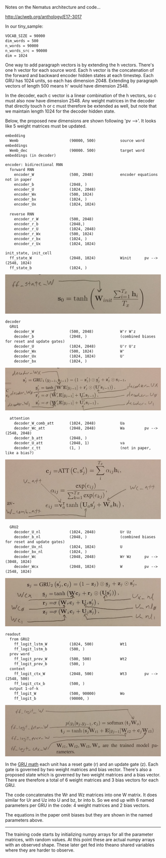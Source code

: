 Notes on the Nematus architecture and code...

http://aclweb.org/anthology/E17-3017

In our tiny_sample:

```
VOCAB_SIZE = 90000
dim_words = 500
n_words = 90000
n_words_src = 90000
dim = 1024
```

One way to add paragraph vectors is by extending the h vectors.
There's one h vector for each source word.  Each h vector is the
concatenation of the forward and backward encoder hidden states at
each timestep.  Each GRU has 1024 units, so each has dimension 2048.
Extending by paragraph vectors of length 500 means h' would have
dimension 2548.

In the decoder, each c vector is a linear combination of the h
vectors, so c must also now have dimension 2548.  Any weight matrices
in the decoder that directly touch h or c must therefore be extended
as well, but note that we maintain length 1024 for the decoder hidden
state.

Below, the proposed new dimensions are shown following 'pv -->'.  It
looks like 5 weight matrices must be updated.

```
embedding
  Wemb                       (90000, 500)           source word embeddings
  Wemb_dec                   (90000. 500)           target word embeddings (in decoder)
```

```
encoder: bidirectional RNN
  forward RNN
    encoder_W                (500, 2048)            encoder equations not in paper
    encoder_b                (2048, )
    encoder_U                (1024, 2048)
    encoder_Wx               (500, 1024)
    encoder_bx               (1024, )
    encoder_Ux               (1024, 1024)

  reverse RNN
    encoder_r_W              (500, 2048)
    encoder_r_b              (2048,)
    encoder_r_U              (1024, 2048)
    encoder_r_Wx             (500, 1024)
    encoder_r_bx             (1024, )
    encoder_r_Ux             (1024, 1024)
```

```
init_state, init_cell
  ff_state_W                 (2048, 1024)           Winit      pv --> (2548, 1024)
  ff_state_b                 (1024, )
```

![Image of Winit](images/Winit.jpg)

```
decoder
  GRU1
    decoder_W                (500, 2048)            W'r W'z
    decoder_b                (2048, )               (combined biases for reset and update gates)
    decoder_U                (1024, 2048)           U'r U'z
    decoder_Wx               (500, 1024)            W'
    decoder_Ux               (1024, 1024)           U'
    decoder_bx               (1024, )
```

![Image of GRU1](images/GRU1.jpg)

```
  attention
    decoder_W_comb_att       (1024, 2048)           Ua
    decoder_Wc_att           (2048, 2048)           Wa         pv --> (2548, 2048)
    decoder_b_att            (2048, )               
    decoder_U_att            (2048, 1)              va
    decoder_c_tt             (1, )                  (not in paper, like a bias?)
```

![Image of attention](images/attention.jpg)


```
  GRU2
    decoder_U_nl             (1024, 2048)           Ur Uz
    decoder_b_nl             (2048, )               (combined biases for reset and update gates)
    decoder_Ux_nl            (1024, 1024)           U
    decoder_bx_nl            (1024, )
    decoder_Wc               (2048, 2048)           Wr Wz      pv --> (3048, 1024)
    decoder_Wcx              (2048, 1024)           W          pv --> (2548, 1024)
```

![Image of GRU2](images/GRU2.jpg)


```
readout
  from GRU2
    ff_logit_lstm_W          (1024, 500)            Wt1
    ff_logit_lstm_b          (500, )
  prev word
    ff_logit_prev_W          (500, 500)             Wt2
    ff_logit_prev_b          (500, )
  context
    ff_logit_ctx_W           (2048, 500)            Wt3        pv --> (2548, 500)
    ff_logit_ctx_b           (500, )
  output 1-of-k
    ff_logit_W               (500, 90000)           Wo
    ff_logit_b               (90000, )
```

![Image of readout](images/readout.jpg)

In the [GRU math](https://en.wikipedia.org/wiki/Gated_recurrent_unit)
each unit has a reset gate (r) and an update gate (z).  Each gate is
governed by two weight matrices and bias vector.  There's also a
proposed state which is governed by two weight matrices and a bias
vector.  There are therefore a total of 6 weight matrices and 3 bias
vectors for each GRU.

The code concatenates the Wr and Wz matrices into one W matrix.  It
does similar for Ur and Uz into U and bz, br into b.  So we end up
with 6 named parameters per GRU in the code: 4 weight matrices and 2
bias vectors.

The equations in the paper omit biases but they are shown in the named
parameters above.

----

The training code starts by initializing numpy arrays for all the
parameter matrices, with random values.  At this point these are
actual numpy arrays with an observed shape.  These later get fed into
theano shared variables where they are harder to observe.
